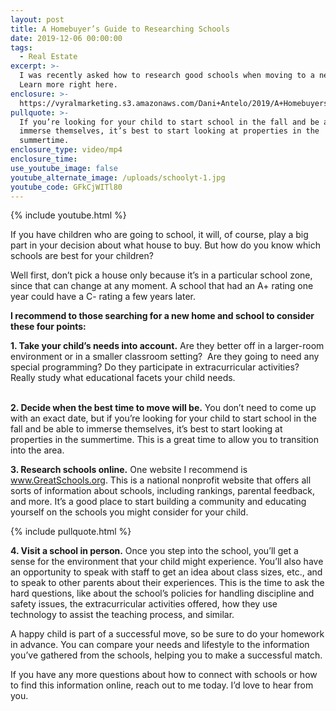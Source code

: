 ```yaml
---
layout: post
title: A Homebuyer’s Guide to Researching Schools
date: 2019-12-06 00:00:00
tags:
  - Real Estate
excerpt: >-
  I was recently asked how to research good schools when moving to a new area.
  Learn more right here.
enclosure: >-
  https://vyralmarketing.s3.amazonaws.com/Dani+Antelo/2019/A+Homebuyers+Guide+to+Researching+Schools+(1).mp4
pullquote: >-
  If you’re looking for your child to start school in the fall and be able to
  immerse themselves, it’s best to start looking at properties in the
  summertime.
enclosure_type: video/mp4
enclosure_time:
use_youtube_image: false
youtube_alternate_image: /uploads/schoolyt-1.jpg
youtube_code: GFkCjWITl80
---
```


{% include youtube.html %}

If you have children who are going to school, it will, of course, play a big part in your decision about what house to buy. But how do you know which schools are best for your children?

Well first, don’t pick a house only because it’s in a particular school zone, since that can change at any moment. A school that had an A+ rating one year could have a C- rating a few years later.&nbsp;

**I recommend to those searching for a new home and school to consider these four points:**

**1\. Take your child’s needs into account.** Are they better off in a larger-room environment or in a smaller classroom setting? &nbsp;Are they going to need any special programming? Do they participate in extracurricular activities? Really study what educational facets your child needs.

<br>**2\. Decide when the best time to move will be.** You don’t need to come up with an exact date, but if you’re looking for your child to start school in the fall and be able to immerse themselves, it’s best to start looking at properties in the summertime. This is a great time to allow you to transition into the area.

**3\. Research schools online.** One website I recommend is www.GreatSchools.org. This is a national nonprofit website that offers all sorts of information about schools, including rankings, parental feedback, and more. It’s a good place to start building a community and educating yourself on the schools you might consider for your child.

{% include pullquote.html %}

**4\. Visit a school in person.** Once you step into the school, you’ll get a sense for the environment that your child might experience. You’ll also have an opportunity to speak with staff to get an idea about class sizes, etc., and to speak to other parents about their experiences. This is the time to ask the hard questions, like about the school’s policies for handling discipline and safety issues, the extracurricular activities offered, how they use technology to assist the teaching process, and similar.

A happy child is part of a successful move, so be sure to do your homework in advance. You can compare your needs and lifestyle to the information you’ve gathered from the schools, helping you to make a successful match.

If you have any more questions about how to connect with schools or how to find this information online, reach out to me today. I’d love to hear from you.